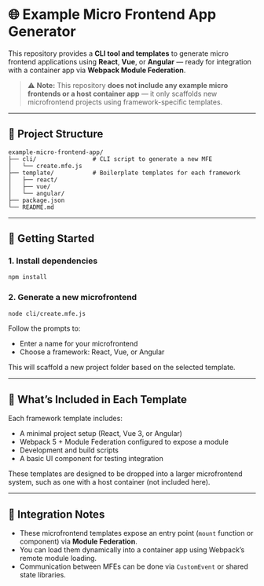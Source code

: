 
# 🌐 Example Micro Frontend App Generator

This repository provides a **CLI tool and templates** to generate micro frontend applications using **React**, **Vue**, or **Angular** — ready for integration with a container app via **Webpack Module Federation**.

> ⚠️ **Note:** This repository **does not include any example micro frontends or a host container app** — it only scaffolds new microfrontend projects using framework-specific templates.

---

## 📁 Project Structure

```
example-micro-frontend-app/
├── cli/                # CLI script to generate a new MFE
│   └── create.mfe.js
├── template/           # Boilerplate templates for each framework
│   ├── react/
│   ├── vue/
│   └── angular/
├── package.json
└── README.md
```

---

## 🚀 Getting Started

### 1. Install dependencies

```bash
npm install
```

### 2. Generate a new microfrontend

```bash
node cli/create.mfe.js
```

Follow the prompts to:

* Enter a name for your microfrontend
* Choose a framework: React, Vue, or Angular

This will scaffold a new project folder based on the selected template.

---

## 🧰 What’s Included in Each Template

Each framework template includes:

* A minimal project setup (React, Vue 3, or Angular)
* Webpack 5 + Module Federation configured to expose a module
* Development and build scripts
* A basic UI component for testing integration

These templates are designed to be dropped into a larger microfrontend system, such as one with a host container (not included here).

---

## 🔗 Integration Notes

* These microfrontend templates expose an entry point (`mount` function or component) via **Module Federation**.
* You can load them dynamically into a container app using Webpack’s remote module loading.
* Communication between MFEs can be done via `CustomEvent` or shared state libraries.
